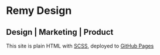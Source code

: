 # Remy Design

## Design | Marketing | Product

This site is plain HTML with [SCSS](https://sass-lang.com/), deployed to [GitHub Pages](https://pages.github.com/)
